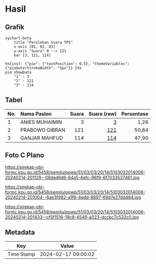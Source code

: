 # Hasil

## Grafik

```mermaid
xychart-beta
    title "Perolehan Suara TPS"
    x-axis [01, 02, 03]
    y-axis "Suara" 0 --> 121
    bar [3, 121, 114]
```

```mermaid
%%{init: {"pie": {"textPosition": 0.5}, "themeVariables": {"pieOuterStrokeWidth": "5px"}} }%%
pie showData
    "1" : 3
    "2" : 121
    "3" : 114
```

## Tabel

| No. | Nama Paslon    | Suara | Suara (raw) | Persentase |
|:--- |:-------------- | -----:| -----------:| ----------:|
| 1   | ANIES MUHAIMIN | 3     | [3][p-1]    | 1,26       |
| 2   | PRABOWO GIBRAN | 121   | [121][p-2]  | 50,84      |
| 3   | GANJAR MAHFUD  | 114   | [114][p-3]  | 47,90      |


[p-1]: https://github.com/gigit-pemilu/pemilu-2024-51-bali/blob/main/pilpres/hitung-suara/sub/51-bali/sub/03-badung/sub/03-abiansemal/sub/2014-punggul/sub/008-tps/sub/paslon-1.txt
[p-2]: https://github.com/gigit-pemilu/pemilu-2024-51-bali/blob/main/pilpres/hitung-suara/sub/51-bali/sub/03-badung/sub/03-abiansemal/sub/2014-punggul/sub/008-tps/sub/paslon-2.txt
[p-3]: https://github.com/gigit-pemilu/pemilu-2024-51-bali/blob/main/pilpres/hitung-suara/sub/51-bali/sub/03-badung/sub/03-abiansemal/sub/2014-punggul/sub/008-tps/sub/paslon-3.txt

## Foto C Plano

https://sirekap-obj-formc.kpu.go.id/5458/pemilu/ppwp/51/03/03/20/14/5103032014008-20240214-201129--08dad6d6-64a5-4efc-96f9-6f7033537461.jpg

https://sirekap-obj-formc.kpu.go.id/5458/pemilu/ppwp/51/03/03/20/14/5103032014008-20240214-201004--6ae3f982-a1f6-4edd-8897-69d7e27dd484.jpg

https://sirekap-obj-formc.kpu.go.id/5458/pemilu/ppwp/51/03/03/20/14/5103032014008-20240214-201433--cf5f1516-19c8-4549-a023-dccbc7c532c0.jpg


## Metadata

| Key        | Value               |
| ---------- | ------------------- |
| Time Stamp | 2024-02-17 09:00:02 |



